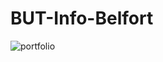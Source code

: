 # BUT-Info-Belfort

![portfolio]([https://img.shields.io/badge/c-%2300599C.svg?style=for-the-badge&logo=c&logoColor=white](https://logowik.com/content/uploads/images/adobe-portfolio8664.jpg))
